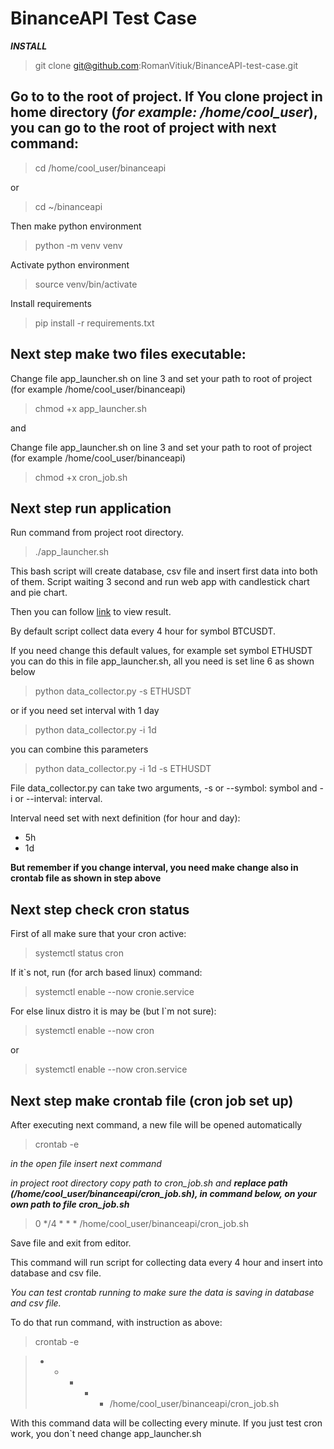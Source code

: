 # BinanceAPI Test Case

***INSTALL***

> git clone git@github.com:RomanVitiuk/BinanceAPI-test-case.git

## Go to to the root of project. If You clone project in home directory (***for example: /home/cool_user***), you can go to the root of project with next command:

> cd /home/cool_user/binanceapi

or

> cd ~/binanceapi

Then make python environment

> python -m venv venv

Activate python environment

> source venv/bin/activate

Install requirements

> pip install -r requirements.txt

## Next step make two files executable:

Change file app_launcher.sh on line 3 and set your path to root of project (for example /home/cool_user/binanceapi)

> chmod +x app_launcher.sh

and

Change file app_launcher.sh on line 3 and set your path to root of project (for example /home/cool_user/binanceapi)

> chmod +x cron_job.sh

## Next step run application

Run command from project root directory.

> ./app_launcher.sh

This bash script will create database, csv file and insert first data into both of them. Script waiting 3 second and run web app with candlestick chart and pie chart.

Then you can follow [link](http://127.0.0.1:8050/) to view result.

By default script collect data every 4 hour for symbol BTCUSDT.

If you need change this default values, for example set symbol ETHUSDT you can do this in file app_launcher.sh, all you need is set line 6 as shown below

> python data_collector.py -s ETHUSDT

or if you need set interval with 1 day

> python data_collector.py -i 1d

you can combine this parameters

> python data_collector.py -i 1d -s ETHUSDT

File data_collector.py can take two arguments, -s or --symbol: symbol and -i or --interval: interval.

Interval need set with next definition (for hour and day):

- 5h
- 1d

**But remember if you change interval, you need make change also in crontab file as shown in step above**

## Next step check cron status

First of all make sure that your cron active:

> systemctl status cron

If it`s not, run (for arch based linux) command:

> systemctl enable --now cronie.service

For else linux distro it is may be (but I`m not sure):

> systemctl enable --now cron

or

> systemctl enable --now cron.service

## Next step make crontab file (cron job set up)

After executing next command, a new file will be opened automatically

> crontab -e

*in the open file insert next command*

*in project root directory copy path to cron_job.sh and **replace path (/home/cool_user/binanceapi/cron_job.sh), in command below, on your own path to file cron_job.sh***

> 0 */4 * * * /home/cool_user/binanceapi/cron_job.sh

Save file and exit from editor.

This command will run script for collecting data every 4 hour and insert into database and csv file.

*You can test crontab running to make sure the data is saving in database and csv file.*

To do that run command, with instruction as above:

> crontab -e

> * * * * * /home/cool_user/binanceapi/cron_job.sh

With this command data will be collecting every minute. If you just test cron work, you don`t need change app_launcher.sh
